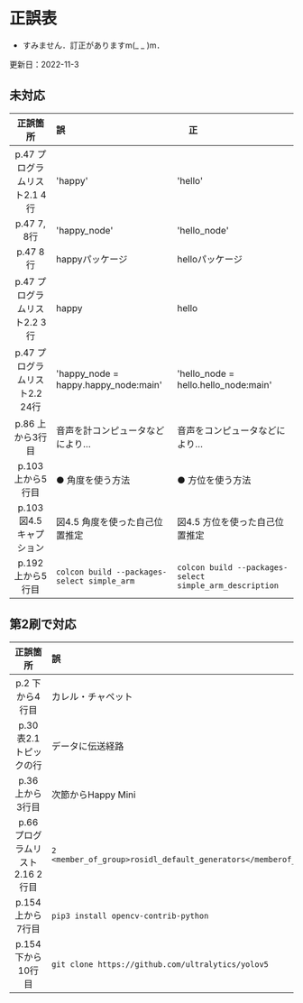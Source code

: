 # 正誤表
- すみません．訂正がありますm(_ _ )m．

更新日：2022-11-3 

## 未対応
|    正誤箇所     |                誤                 |　             正                |  
| :-----------:  | :-------------------------------- |:--------------------------------|
| p.47 プログラムリスト2.1 4行 | '<name>happy</name>' | '<name>hello</name>' |
| p.47 7, 8行 | 'happy_node' | 'hello_node' |
| p.47 8行 | happyパッケージ | helloパッケージ |
| p.47 プログラムリスト2.2 3行 | happy | hello |
| p.47 プログラムリスト2.2 24行 | 'happy_node = happy.happy_node:main' | 'hello_node = hello.hello_node:main' |
| p.86 上から3行目 |音声を計コンピュータなどにより…|音声をコンピュータなどにより…|
| p.103 上から5行目 | ● 角度を使う方法| ● 方位を使う方法|
| p.103 図4.5 キャプション | 図4.5 角度を使った自己位置推定| 図4.5 方位を使った自己位置推定|
| p.192 上から5行目 |`colcon build --packages-select simple_arm`|`colcon build --packages-select simple_arm_description`|

## 第2刷で対応
|    正誤箇所     |                誤                 |　             正                |  
| :-----------:  | :-------------------------------- |:--------------------------------|
| p.2  下から4行目|カレル・チャペット　　　 　 　　      |カレル・チャペック    　           | 
| p.30 表2.1 トピックの行|データに伝送経路　　 　　      |データの伝送経路　　　　           | 
| p.36 上から3行目|次節からHappy Mini　　　　 　　      |4.3.3節からHappy Mini　           | 
| p.66　プログラムリスト 2.16 2行目 | `2   <member_of_group>rosidl_default_generators</memberof_group>`|`2   <exec_depend>rosidl_default_runtime</exec_depend>`</br>`3   <member_of_group>rosidl_interface_packages</member_of_group>` | 
| p.154 上から7行目 |`pip3 install opencv-contrib-python`|`pip3 install opencv-contrib-python==4.5.5.64`|
| p.154 下から10行目 |`git clone https://github.com/ultralytics/yolov5`|`git clone -b v6.2 https://github.com/ultralytics/yolov5`|
